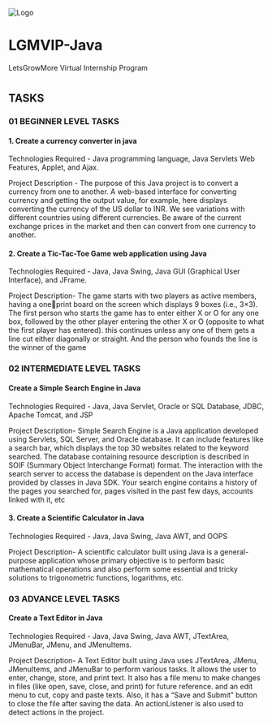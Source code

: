 
![Logo](https://letsgrowmore.in/wp-content/uploads/2021/05/cropped-growmore-removebg-preview.png)




# LGMVIP-Java 
LetsGrowMore Virtual Internship Program
#
## TASKS

### 01 BEGINNER LEVEL TASKS

 #### 1. Create a currency converter in java

 Technologies Required - 
 Java programming language, Java Servlets Web Features, Applet, and Ajax.
 
 Project Description - 
 The purpose of this Java project is to convert a currency from one to another. A web-based interface for converting currency and getting the output value, for example, here displays converting the currency of
 the US dollar to INR. We see variations with different countries using different currencies. Be aware of the current exchange prices in the market and then can convert from one currency to another.
 #### 2. Create a Tic-Tac-Toe Game web application using Java

Technologies Required - Java, Java Swing, Java GUI (Graphical User Interface), and JFrame.

Project Description- The game starts with two players as active members, having a oneprint board on the screen which displays 9 boxes (i.e., 3×3). The first
person who starts the game has to enter either X or O for any one box, followed by the other player entering the other X or O (opposite to what the first player has entered). this continues unless any one of
them gets a line cut either diagonally or straight. And the person who founds the line is the winner of the game


### 02 INTERMEDIATE LEVEL TASKS
 #### Create a Simple Search Engine in Java

Technologies Required - Java, Java Servlet, Oracle or SQL Database, JDBC, Apache Tomcat, and JSP

Project Description- Simple Search Engine is a Java application developed using Servlets, SQL Server, and Oracle database. It can include features like a search bar, which displays the top 30 websites related to the keyword searched. The database containing resource description is described in SOIF (Summary Object
Interchange Format) format. The interaction with the search server to access the database is dependent on the Java interface provided by classes in Java
SDK. Your search engine contains a history of the pages you searched for, pages visited in the past few days, accounts linked with it, etc

#### 3. Create a Scientific Calculator in Java

Technologies Required - Java, Java Swing, Java AWT, and OOPS

Project Description- A scientific calculator built using Java is a general-purpose application whose primary objective is to perform basic mathematical operations and also perform some essential and
tricky solutions to trigonometric functions, logarithms, etc.


### 03 ADVANCE LEVEL TASKS
 #### Create a Text Editor in Java

 Technologies Required - Java, Java Swing, Java AWT,   JTextArea, JMenuBar, JMenu, and JMenuItems.

Project Description- A Text Editor built using Java uses JTextArea, JMenu, JMenuItems, and JMenuBar to perform various tasks. It allows the user to enter, change, store, and print text. It also has a file menu to make changes in files (like open, save, close, and print) for future reference. and an edit menu to cut, copy and paste texts. Also, it has a “Save and Submit” button to close the file after saving the data. An actionListener is also used to detect actions in the project.
